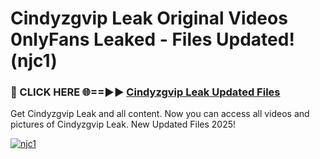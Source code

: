 # Cindyzgvip Leak Original Videos 0nlyFans Leaked - Files Updated! (njc1)

<h3>🔴 CLICK HERE 🌐==►► <a href="https://tinyurl.com/2wckxsce" rel="nofollow">Cindyzgvip Leak Updated Files</a></h3>

Get Cindyzgvip Leak and all content. Now you can access all videos and pictures of Cindyzgvip Leak. New Updated Files 2025!

[![njc1](https://i.imgur.com/AFduVYN.gif)](https://tinyurl.com/2wckxsce)
